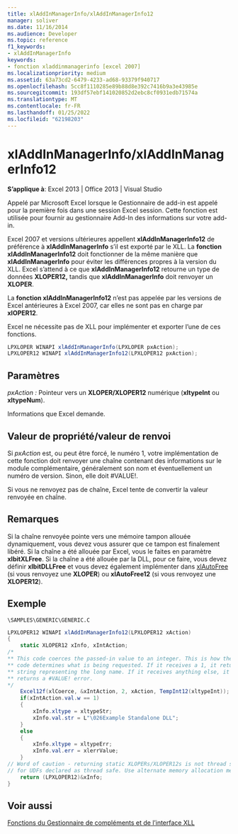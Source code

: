 ```yaml
---
title: xlAddInManagerInfo/xlAddInManagerInfo12
manager: soliver
ms.date: 11/16/2014
ms.audience: Developer
ms.topic: reference
f1_keywords:
- xlAddInManagerInfo
keywords:
- fonction xladdinmanagerinfo [excel 2007]
ms.localizationpriority: medium
ms.assetid: 63a73cd2-6479-4233-ad68-93379f940717
ms.openlocfilehash: 5cc8f1110285e89b88d8e392c7416b9a3e43985e
ms.sourcegitcommit: 193df57ebf141020852d2ebc8cf0931edb71574a
ms.translationtype: MT
ms.contentlocale: fr-FR
ms.lasthandoff: 01/25/2022
ms.locfileid: "62198203"
---
```

# <a name="xladdinmanagerinfoxladdinmanagerinfo12"></a>xlAddInManagerInfo/xlAddInManagerInfo12

 **S’applique à**: Excel 2013 | Office 2013 | Visual Studio 
  
Appelé par Microsoft Excel lorsque le Gestionnaire de add-in est appelé pour la première fois dans une session Excel session. Cette fonction est utilisée pour fournir au gestionnaire Add-In des informations sur votre add-in.
  
Excel 2007 et versions ultérieures appellent **xlAddInManagerInfo12** de préférence à **xlAddInManagerInfo** s’il est exporté par le XLL. La **fonction xlAddInManagerInfo12** doit fonctionner de la même manière que **xlAddInManagerInfo** pour éviter les différences propres à la version du XLL. Excel s’attend à ce que **xlAddInManagerInfo12** retourne un type de données **XLOPER12,** tandis que **xlAddInManagerInfo** doit renvoyer un **XLOPER**.
  
La **fonction xlAddInManagerInfo12** n’est pas appelée par les versions de Excel antérieures à Excel 2007, car elles ne sont pas en charge par **xlOPER12**.
  
Excel ne nécessite pas de XLL pour implémenter et exporter l’une de ces fonctions.
  
```cs
LPXLOPER WINAPI xlAddInManagerInfo(LPXLOPER pxAction);
LPXLOPER12 WINAPI xlAddInManagerInfo12(LPXLOPER12 pxAction);
```

## <a name="parameters"></a>Paramètres

 _pxAction :_ Pointeur vers un **XLOPER/XLOPER12** numérique (**xltypeInt** ou **xltypeNum**).
  
Informations que Excel demande.
  
## <a name="property-valuereturn-value"></a>Valeur de propriété/valeur de renvoi

Si  _pxAction_ est, ou peut être forcé, le numéro 1, votre implémentation de cette fonction doit renvoyer une chaîne contenant des informations sur le module complémentaire, généralement son nom et éventuellement un numéro de version. Sinon, elle doit #VALUE!. 
  
Si vous ne renvoyez pas de chaîne, Excel tente de convertir la valeur renvoyée en chaîne.
  
## <a name="remarks"></a>Remarques

Si la chaîne renvoyée pointe vers une mémoire tampon allouée dynamiquement, vous devez vous assurer que ce tampon est finalement libéré. Si la chaîne a été allouée par Excel, vous le faites en paramètre **xlbitXLFree**. Si la chaîne a été allouée par la DLL, pour ce faire, vous devez définir **xlbitDLLFree** et vous devez également implémenter dans [xlAutoFree](xlautofree-xlautofree12.md) (si vous renvoyez une **XLOPER**) ou **xlAutoFree12** (si vous renvoyez une **XLOPER12**).
  
## <a name="example"></a>Exemple

 `\SAMPLES\GENERIC\GENERIC.C`
  
```cs
LPXLOPER12 WINAPI xlAddInManagerInfo12(LPXLOPER12 xAction)
{
    static XLOPER12 xInfo, xIntAction;
/*
** This code coerces the passed-in value to an integer. This is how the
** code determines what is being requested. If it receives a 1, it returns a
** string representing the long name. If it receives anything else, it
** returns a #VALUE! error.
*/
    Excel12f(xlCoerce, &xIntAction, 2, xAction, TempInt12(xltypeInt));
    if(xIntAction.val.w == 1) 
    {
        xInfo.xltype = xltypeStr;
        xInfo.val.str = L"\026Example Standalone DLL";
    }
    else 
    {
        xInfo.xltype = xltypeErr;
        xInfo.val.err = xlerrValue;
    }
// Word of caution - returning static XLOPERs/XLOPER12s is not thread safe
// for UDFs declared as thread safe. Use alternate memory allocation mechanisms.
    return (LPXLOPER12)&xInfo;
} 

```

## <a name="see-also"></a>Voir aussi



[Fonctions du Gestionnaire de compléments et de l’interface XLL](add-in-manager-and-xll-interface-functions.md)

